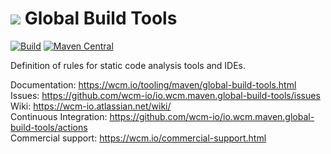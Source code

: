 <img src="https://wcm.io/images/favicon-16@2x.png"/> Global Build Tools
======
[![Build](https://github.com/wcm-io/io.wcm.maven.global-build-tools/actions/workflows/maven-build.yml/badge.svg?branch=develop)](https://github.com/wcm-io/io.wcm.maven.global-build-tools/actions?query=workflow%3ABuild+branch%3Adevelop)
[![Maven Central](https://img.shields.io/maven-central/v/io.wcm.maven/io.wcm.maven.global-build-tools)](https://repo1.maven.org/maven2/io/wcm/maven/io.wcm.maven.global-build-tools/)

Definition of rules for static code analysis tools and IDEs.

Documentation: https://wcm.io/tooling/maven/global-build-tools.html<br/>
Issues: https://github.com/wcm-io/io.wcm.maven.global-build-tools/issues<br/>
Wiki: https://wcm-io.atlassian.net/wiki/<br/>
Continuous Integration: https://github.com/wcm-io/io.wcm.maven.global-build-tools/actions<br/>
Commercial support: https://wcm.io/commercial-support.html
